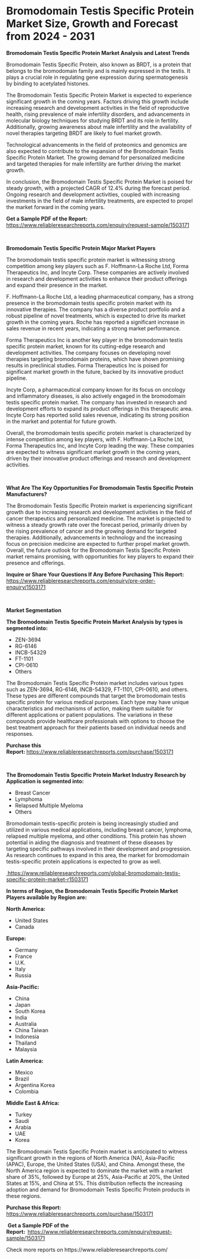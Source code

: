 <p><h1>Bromodomain Testis Specific Protein Market Size, Growth and Forecast from 2024 - 2031</h1></p><p><strong>Bromodomain Testis Specific Protein Market Analysis and Latest Trends</strong></p>
<p><p>Bromodomain Testis Specific Protein, also known as BRDT, is a protein that belongs to the bromodomain family and is mainly expressed in the testis. It plays a crucial role in regulating gene expression during spermatogenesis by binding to acetylated histones.</p><p>The Bromodomain Testis Specific Protein Market is expected to experience significant growth in the coming years. Factors driving this growth include increasing research and development activities in the field of reproductive health, rising prevalence of male infertility disorders, and advancements in molecular biology techniques for studying BRDT and its role in fertility. Additionally, growing awareness about male infertility and the availability of novel therapies targeting BRDT are likely to fuel market growth.</p><p>Technological advancements in the field of proteomics and genomics are also expected to contribute to the expansion of the Bromodomain Testis Specific Protein Market. The growing demand for personalized medicine and targeted therapies for male infertility are further driving the market growth.</p><p>In conclusion, the Bromodomain Testis Specific Protein Market is poised for steady growth, with a projected CAGR of 12.4% during the forecast period. Ongoing research and development activities, coupled with increasing investments in the field of male infertility treatments, are expected to propel the market forward in the coming years.</p></p>
<p><strong>Get a Sample PDF of the Report:&nbsp;</strong> <a href="https://www.reliableresearchreports.com/enquiry/request-sample/1503171">https://www.reliableresearchreports.com/enquiry/request-sample/1503171</a></p>
<p>&nbsp;</p>
<p><strong>Bromodomain Testis Specific Protein Major Market Players</strong></p>
<p><p>The bromodomain testis specific protein market is witnessing strong competition among key players such as F. Hoffmann-La Roche Ltd, Forma Therapeutics Inc, and Incyte Corp. These companies are actively involved in research and development activities to enhance their product offerings and expand their presence in the market.</p><p>F. Hoffmann-La Roche Ltd, a leading pharmaceutical company, has a strong presence in the bromodomain testis specific protein market with its innovative therapies. The company has a diverse product portfolio and a robust pipeline of novel treatments, which is expected to drive its market growth in the coming years. Roche has reported a significant increase in sales revenue in recent years, indicating a strong market performance.</p><p>Forma Therapeutics Inc is another key player in the bromodomain testis specific protein market, known for its cutting-edge research and development activities. The company focuses on developing novel therapies targeting bromodomain proteins, which have shown promising results in preclinical studies. Forma Therapeutics Inc is poised for significant market growth in the future, backed by its innovative product pipeline.</p><p>Incyte Corp, a pharmaceutical company known for its focus on oncology and inflammatory diseases, is also actively engaged in the bromodomain testis specific protein market. The company has invested in research and development efforts to expand its product offerings in this therapeutic area. Incyte Corp has reported solid sales revenue, indicating its strong position in the market and potential for future growth.</p><p>Overall, the bromodomain testis specific protein market is characterized by intense competition among key players, with F. Hoffmann-La Roche Ltd, Forma Therapeutics Inc, and Incyte Corp leading the way. These companies are expected to witness significant market growth in the coming years, driven by their innovative product offerings and research and development activities.</p></p>
<p>&nbsp;</p>
<p><strong>What Are The Key Opportunities For Bromodomain Testis Specific Protein Manufacturers?</strong></p>
<p><p>The Bromodomain Testis Specific Protein market is experiencing significant growth due to increasing research and development activities in the field of cancer therapeutics and personalized medicine. The market is projected to witness a steady growth rate over the forecast period, primarily driven by the rising prevalence of cancer and the growing demand for targeted therapies. Additionally, advancements in technology and the increasing focus on precision medicine are expected to further propel market growth. Overall, the future outlook for the Bromodomain Testis Specific Protein market remains promising, with opportunities for key players to expand their presence and offerings.</p></p>
<p><strong>Inquire or Share Your Questions If Any Before Purchasing This Report:</strong> <a href="https://www.reliableresearchreports.com/enquiry/pre-order-enquiry/1503171">https://www.reliableresearchreports.com/enquiry/pre-order-enquiry/1503171</a></p>
<p>&nbsp;</p>
<p><strong>Market Segmentation</strong></p>
<p><strong>The Bromodomain Testis Specific Protein Market Analysis by types is segmented into:</strong></p>
<p><ul><li>ZEN-3694</li><li>RG-6146</li><li>INCB-54329</li><li>FT-1101</li><li>CPI-0610</li><li>Others</li></ul></p>
<p><p>The Bromodomain Testis Specific Protein market includes various types such as ZEN-3694, RG-6146, INCB-54329, FT-1101, CPI-0610, and others. These types are different compounds that target the bromodomain testis specific protein for various medical purposes. Each type may have unique characteristics and mechanisms of action, making them suitable for different applications or patient populations. The variations in these compounds provide healthcare professionals with options to choose the best treatment approach for their patients based on individual needs and responses.</p></p>
<p><strong>Purchase this Report:&nbsp;</strong><a href="https://www.reliableresearchreports.com/purchase/1503171">https://www.reliableresearchreports.com/purchase/1503171</a></p>
<p>&nbsp;</p>
<p><strong>The Bromodomain Testis Specific Protein Market Industry Research by Application is segmented into:</strong></p>
<p><ul><li>Breast Cancer</li><li>Lymphoma</li><li>Relapsed Multiple Myeloma</li><li>Others</li></ul></p>
<p><p>Bromodomain testis-specific protein is being increasingly studied and utilized in various medical applications, including breast cancer, lymphoma, relapsed multiple myeloma, and other conditions. This protein has shown potential in aiding the diagnosis and treatment of these diseases by targeting specific pathways involved in their development and progression. As research continues to expand in this area, the market for bromodomain testis-specific protein applications is expected to grow as well.</p></p>
<p><a href="https://www.reliableresearchreports.com/global-bromodomain-testis-specific-protein-market-r1503171">&nbsp;https://www.reliableresearchreports.com/global-bromodomain-testis-specific-protein-market-r1503171</a></p>
<p><strong>In terms of Region, the Bromodomain Testis Specific Protein Market Players available by Region are:</strong></p>
<p>
    <p> <strong> North America: </strong>
        <ul>
            <li>United States</li>
            <li>Canada</li>
        </ul>
        </p> 
    <p> <strong> Europe: </strong>
        <ul>
            <li>Germany</li>
            <li>France</li>
            <li>U.K.</li>
            <li>Italy</li>
            <li>Russia</li>
        </ul>
        </p> 
    <p> <strong> Asia-Pacific: </strong>
        <ul>
            <li>China</li>
            <li>Japan</li>
            <li>South Korea</li>
            <li>India</li>
            <li>Australia</li>
            <li>China Taiwan</li>
            <li>Indonesia</li>
            <li>Thailand</li>
            <li>Malaysia</li>
        </ul>
        </p> 
    <p> <strong> Latin America: </strong>
        <ul>
            <li>Mexico</li>
            <li>Brazil</li>
            <li>Argentina Korea</li>
            <li>Colombia</li>
        </ul>
        </p> 
    <p> <strong> Middle East & Africa: </strong>
        <ul>
            <li>Turkey</li>
            <li>Saudi</li>
            <li>Arabia</li>
            <li>UAE</li>
            <li>Korea</li>
        </ul>
    </p>
    </p>
<p><p>The Bromodomain Testis Specific Protein market is anticipated to witness significant growth in the regions of North America (NA), Asia-Pacific (APAC), Europe, the United States (USA), and China. Amongst these, the North America region is expected to dominate the market with a market share of 35%, followed by Europe at 25%, Asia-Pacific at 20%, the United States at 15%, and China at 5%. This distribution reflects the increasing adoption and demand for Bromodomain Testis Specific Protein products in these regions.</p></p>
<p><strong>Purchase this Report: </strong><a href="https://www.reliableresearchreports.com/purchase/1503171">https://www.reliableresearchreports.com/purchase/1503171</a></p>
<p>&nbsp;<strong>Get a Sample PDF of the Report:&nbsp;&nbsp;</strong><a href="https://www.reliableresearchreports.com/enquiry/request-sample/1503171">https://www.reliableresearchreports.com/enquiry/request-sample/1503171</a></p>
<p><strong></strong></p>
<p>Check more reports on https://www.reliableresearchreports.com/</p>